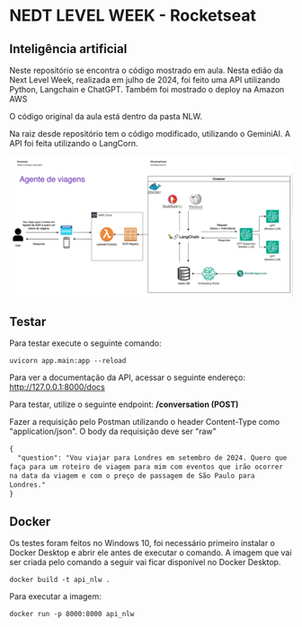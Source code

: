 # NEDT LEVEL WEEK - Rocketseat
## Inteligência artificial

Neste repositório se encontra o código mostrado em aula. Nesta edião da Next Level Week, realizada em julho de 2024, foi feito uma API utilizando Python, Langchain e ChatGPT. Também foi mostrado o deploy na  Amazon AWS

O código original da aula está dentro da pasta NLW. 

Na raiz desde repositório tem o código modificado, utilizando o GeminiAI. A API foi feita utilizando o LangCorn. 

![IA](aula_nlw.jpg)

## Testar

Para testar execute o seguinte comando:

```
uvicorn app.main:app --reload 
```

Para ver a documentação da API, acessar o seguinte endereço:
http://127.0.0.1:8000/docs


Para testar, utilize o seguinte endpoint:
**/conversation (POST)**

Fazer a requisição pelo Postman utilizando o header Content-Type como "application/json". O body da requisição deve ser "raw"

```
{
  "question": "Vou viajar para Londres em setembro de 2024. Quero que faça para um roteiro de viagem para mim com eventos que irão ocorrer na data da viagem e com o preço de passagem de São Paulo para Londres."
}
```

## Docker

Os testes foram feitos no Windows 10, foi necessário primeiro instalar o Docker Desktop e abrir ele antes de executar o comando. A imagem que vai ser criada pelo comando a seguir vai ficar disponível no Docker Desktop.

```
docker build -t api_nlw .
```

Para executar a imagem:

```
docker run -p 8000:8000 api_nlw
```
